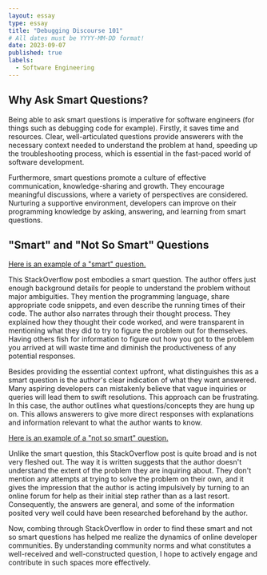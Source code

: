 ```yaml
---
layout: essay
type: essay
title: "Debugging Discourse 101"
# All dates must be YYYY-MM-DD format!
date: 2023-09-07
published: true
labels:
  - Software Engineering
---
```


## Why Ask Smart Questions?
Being able to ask smart questions is imperative for software engineers (for things such as debugging code for example). Firstly, it saves time and resources. Clear, well-articulated questions provide answerers with the necessary context needed to understand the problem at hand, speeding up the troubleshooting process, which is essential in the fast-paced world of software development.

Furthermore, smart questions promote a culture of effective communication, knowledge-sharing and growth. They encourage meaningful discussions, where a variety of perspectives are considered. Nurturing a supportive environment, developers can improve on their programming knowledge by asking, answering, and learning from smart questions.

## "Smart" and "Not So Smart" Questions
[Here is an example of a "smart" question.](https://stackoverflow.com/questions/11227809/why-is-processing-a-sorted-array-faster-than-processing-an-unsorted-array)

This StackOverflow post embodies a smart question. The author offers just enough background details for people to understand the problem without major ambiguities. They mention the programming language, share appropriate code snippets, and even describe the running times of their code. The author also narrates through their thought process. They explained how they thought their code worked, and were transparent in mentioning what they did to try to figure the problem out for themselves. Having others fish for information to figure out how you got to the problem you arrived at will waste time and diminish the productiveness of any potential responses.

Besides providing the essential context upfront, what distinguishes this as a smart question is the author's clear indication of what they want answered. Many aspiring developers can mistakenly believe that vague inquiries or queries will lead them to swift resolutions. This approach can be frustrating. In this case, the author outlines what questions/concepts they are hung up on. This allows answerers to give more direct responses with explanations and information relevant to what the author wants to know.

[Here is an example of a "not so smart" question.](https://stackoverflow.com/questions/3905734/how-to-send-100-000-emails-weekly)

Unlike the smart question, this StackOverflow post is quite broad and is not very fleshed out. The way it is written suggests that the author doesn't understand the extent of the problem they are inquiring about. They don't mention any attempts at trying to solve the problem on their own, and it gives the impression that the author is acting impulsively by turning to an online forum for help as their initial step rather than as a last resort. Consequently, the answers are general, and some of the information posited very well could have been researched beforehand by the author.

Now, combing through StackOverflow in order to find these smart and not so smart questions has helped me realize the dynamics of online developer communities. By understanding community norms and what constitutes a well-received and well-constructed question, I hope to actively engage and contribute in such spaces more effectively. 

